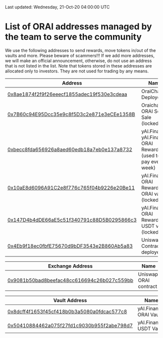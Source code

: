 Last updated: Wednesday, 21-Oct-20 04:00:00 UTC

# List of ORAI addresses managed by the team to serve the community

We use the following addresses to send rewards, move tokens in/out of the vaults and more. Please beware of scammers!!! If we add more addresses, we will make an official announcement, otherwise, do not use an address that is not listed in the list.
Note that tokens stored in these addresses are allocated only to investors. They are not used for trading by any means.

Address | Name 
---------|----------
  [0x8ae1874f2f9f26eeecf1855adec19f530e3cdeaa](https://etherscan.io/address/0x8ae1874f2f9f26eeecf1855adec19f530e3cdeaa)| OraiChain: Deployer 
 [0x7B60c94E95Dcc35e9c8f5D3c2e871e3eCEe1358B](https://etherscan.io/address/0x7B60c94E95Dcc35e9c8f5D3c2e871e3eCEe1358B) | Oraichain: ORAI Seed Sale (locked)
 [0xbecc8fda656926a8aed60edb18a7eb0e137a8732](https://etherscan.io/address/0xbecc8fda656926a8aed60edb18a7eb0e137a8732) | yAI.Finance: yAI.Finance: ORAI Reward (used to pay every week)
 [0x10aE8d6096A91C2e8f776c765f04b9226e20Be11](https://etherscan.io/address/0x10aE8d6096A91C2e8f776c765f04b9226e20Be11) | yAI.Finance: ORAI Reward for ORAI vault (locked)
 [0x147D4b4dDE66aE5c51f340791c88D5B0295866c3](https://etherscan.io/address/0x147D4b4dDE66aE5c51f340791c88D5B0295866c3) | yAI.Finance: ORAI Reward for USDT vault (locked)
 [0x4Eb9f18ec0fbfE75670d9bDF3543e2B860Ab5a83](https://etherscan.io/address/0x4Eb9f18ec0fbfE75670d9bDF3543e2B860Ab5a83) | Uniswap: Contract deployer

Exchange Address | Name 
---------|----------
 [0x9081b50bad8beefac48cc616694c26b027c559bb](https://etherscan.io/address/0x9081b50bad8beefac48cc616694c26b027c559bb) | Uniswap: ORAI contract

Vault Address | Name 
---------|----------
 [0x8dcff4f1653f45cf418b0b3a5080a0fdcac577c8](https://etherscan.io/address/0x8dcff4f1653f45cf418b0b3a5080a0fdcac577c8) | yAI.Finance: ORAI Vault
 [0x50410884462a075f27fd1c9030b955f2abe798d7](https://etherscan.io/token/0x50410884462a075f27fd1c9030b955f2abe798d7) | yAI.Finance: USDT Vault

